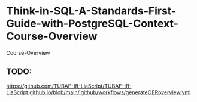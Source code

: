 # Think-in-SQL-A-Standards-First-Guide-with-PostgreSQL-Context-Course-Overview
Course-Overview


## TODO:
https://github.com/TUBAF-IfI-LiaScript/TUBAF-IfI-LiaScript.github.io/blob/main/.github/workflows/generateOERoverview.yml
